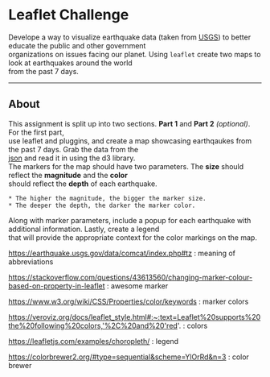 # Leaflet Challenge

Develope a way to visualize earthquake data (taken from [USGS](https://earthquake.usgs.gov/earthquakes/feed/v1.0/geojson.php)) to better educate the public and other government  
organizations on issues facing our planet. Using `leaflet` create two maps to look at earthquakes around the world  
from the past 7 days. 

---

## About 

This assignment is split up into two sections. **Part 1** and **Part 2** *(optional)*. For the first part,  
use leaflet and pluggins, and create a map showcasing earthqaukes from the past 7 days. Grab the data from the  
[json](https://earthquake.usgs.gov/earthquakes/feed/v1.0/summary/all_day.geojson) and read it in using the d3 library.   
The markers for the map should have two parameters. The **size** should reflect the **magnitude** and the **color**  
should reflect the **depth** of each earthquake.  

    * The higher the magnitude, the bigger the marker size.  
    * The deeper the depth, the darker the marker color. 

Along with marker parameters, include a popup for each earthquake with additional information. Lastly, create a legend  
that will provide the appropriate context for the color markings on the map. 







https://earthquake.usgs.gov/data/comcat/index.php#tz : meaning of abbreviations

https://stackoverflow.com/questions/43613560/changing-marker-colour-based-on-property-in-leaflet : awesome marker

https://www.w3.org/wiki/CSS/Properties/color/keywords : marker colors

https://veroviz.org/docs/leaflet_style.html#:~:text=Leaflet%20supports%20the%20following%20colors,'%2C%20and%20'red'. : colors

https://leafletjs.com/examples/choropleth/ : legend

https://colorbrewer2.org/#type=sequential&scheme=YlOrRd&n=3 : color brewer

